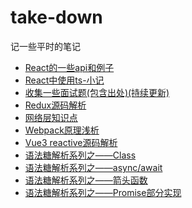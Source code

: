 # take-down
记一些平时的笔记
<br/>
- [React的一些api和例子](https://github.com/MyPrototypeWhat/take-down/issues/1)
- [React中使用ts-小记](https://github.com/MyPrototypeWhat/take-down/issues/2)
- [收集一些面试题(包含出处)(持续更新)](https://github.com/MyPrototypeWhat/take-down/issues/5)
- [Redux源码解析](https://github.com/MyPrototypeWhat/take-down/issues/6) 
- [网络层知识点](https://github.com/MyPrototypeWhat/take-down/issues/7) 
- [Webpack原理浅析](https://github.com/MyPrototypeWhat/take-down/issues/8)
- [Vue3 reactive源码解析](https://github.com/MyPrototypeWhat/take-down/issues/9) 
- [语法糖解析系列之——Class](https://github.com/MyPrototypeWhat/take-down/issues/13)
- [语法糖解析系列之——async/await](https://github.com/MyPrototypeWhat/take-down/issues/14)
- [语法糖解析系列之——箭头函数](https://github.com/MyPrototypeWhat/take-down/issues/15)
- [语法糖解析系列之——Promise部分实现](https://github.com/MyPrototypeWhat/take-down/issues/16)
